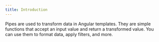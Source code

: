 ```yaml
---
title: Introduction
---
```


Pipes are used to transform data in Angular templates. They are simple functions that accept an input value and return a transformed value. You can use them to format data, apply filters, and more.
